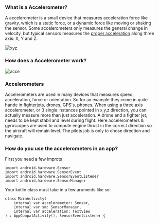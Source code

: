 ### What is a Accelerometer?
A accelerometer is a small device that measures acceleration force like gravity, which is a static force, or a dynamic force like moving or shaking the sensor. Some accelerometers only measures the general change in velocity, but typical sensors measures the [proper acceleration](https://en.wikipedia.org/wiki/Proper_acceleration) along three axis: X, Y and Z.

![xyz](http://www.werkstattworkshop.com/sites/all/themes/media/projects/acc/xyz.png) 

### How does a Accelerometer work?

![acce](https://301o583r8shhildde3s0vcnh-wpengine.netdna-ssl.com/wp-content/uploads/2014/11/acc.png)

### Accelerometers
Accelerometers are used in many devices that measures speed, acceleration, force or orientation. So for an example they come in quite hande in fighterjets, drones, GPS's, phones. When using a three axis accelerometer, or 3 single instances pointed in x,y,z direction, you can actually measure more than just acceleration. A drone and a fighter jet, needs to be kept stabil and level during flight. Here accelerometers & gyroscopes are used to compute engine thrust in the correct direction so the aircraft will remain level. The pilots job is only to chose direction and navigate.

### How do you use the accelerometers in an app?

First you need a few improts
```
import android.hardware.Sensor
import android.hardware.SensorEvent
import android.hardware.SensorEventListener
import android.hardware.SensorManager
```
Your kotlin class must take in a few aruments like so:
```
class MainActivity(
    internal var accelerometer: Sensor,
    internal var sm: SensorManager,
    internal var acceleration: TextView
) : AppCompatActivity(), SensorEventListener {
```
